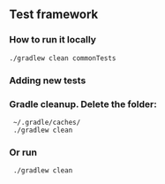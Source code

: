 ## Test framework

### How to run it locally

```
./gradlew clean commonTests
```

### Adding new tests

### Gradle cleanup. Delete the folder:
```
 ~/.gradle/caches/
 ./gradlew clean
```
### Or run 
```
 ./gradlew clean
```